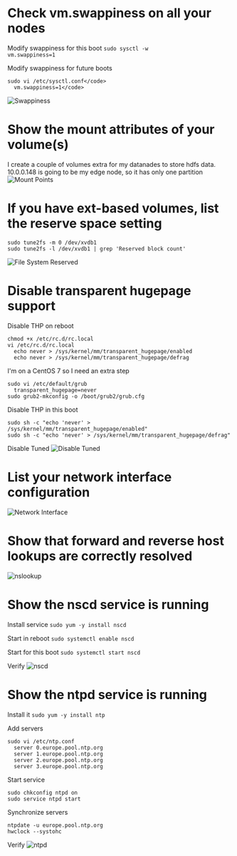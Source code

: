 # Check vm.swappiness on all your nodes
Modify swappiness for this boot
<code>sudo sysctl -w vm.swappiness=1</code>

Modify swappiness for future boots
```
sudo vi /etc/sysctl.conf</code>
  vm.swappiness=1</code>
```
![Swappiness](../png/swappiness.png)

# Show the mount attributes of your volume(s)
I create a couple of volumes extra for my datanades to store hdfs data.
10.0.0.148 is going to be my edge node, so it has only one partition
![Mount Points](../png/mount_points.png)

# If you have ext-based volumes, list the reserve space setting
```
sudo tune2fs -m 0 /dev/xvdb1
sudo tune2fs -l /dev/xvdb1 | grep 'Reserved block count'
```
![File System Reserved](../png/file_system_reserved.png)

# Disable transparent hugepage support
Disable THP on reboot
```
chmod +x /etc/rc.d/rc.local
vi /etc/rc.d/rc.local
  echo never > /sys/kernel/mm/transparent_hugepage/enabled
  echo never > /sys/kernel/mm/transparent_hugepage/defrag
```

I'm on a CentOS 7 so I need an extra step
```
sudo vi /etc/default/grub
  transparent_hugepage=never
sudo grub2-mkconfig -o /boot/grub2/grub.cfg
```

Disable THP in this boot
```
sudo sh -c "echo 'never' > /sys/kernel/mm/transparent_hugepage/enabled"
sudo sh -c "echo 'never' > /sys/kernel/mm/transparent_hugepage/defrag"
```

Disable Tuned
![Disable Tuned](../png/disable_tuned.png)

# List your network interface configuration
![Network Interface](../png/network_interface.png)

# Show that forward and reverse host lookups are correctly resolved
![nslookup](../png/nslookup.png)

# Show the nscd service is running
Install service
<code>sudo yum -y install nscd</code>

Start in reboot
<code>sudo systemctl enable nscd</code>

Start for this boot
<code>sudo systemctl start nscd</code>

Verify
![nscd](../png/nscd.png)

# Show the ntpd service is running
Install it
<code>sudo yum -y install ntp</code>

Add servers
```
sudo vi /etc/ntp.conf
  server 0.europe.pool.ntp.org
  server 1.europe.pool.ntp.org
  server 2.europe.pool.ntp.org
  server 3.europe.pool.ntp.org
```

Start service
```
sudo chkconfig ntpd on
sudo service ntpd start
```

Synchronize servers
```
ntpdate -u europe.pool.ntp.org
hwclock --systohc
```

Verify
![ntpd](../png/ntpd_servers.png)
